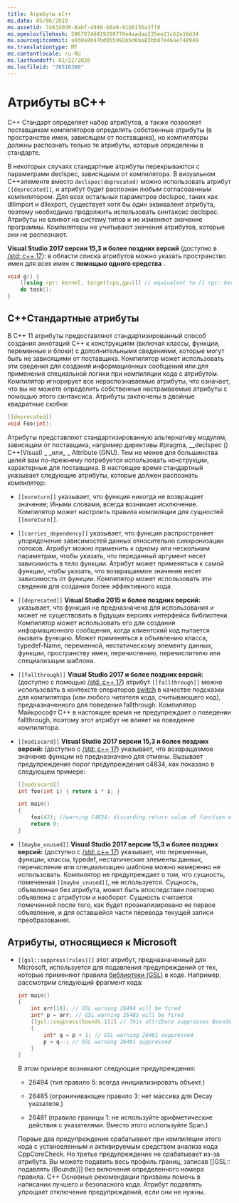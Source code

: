 ```yaml
---
title: Атрибуты вC++
ms.date: 05/06/2019
ms.assetid: 748340d9-8abf-4940-b0a0-91b6156a3ff8
ms.openlocfilehash: 5967974d419299778e4aadaa235ee21c62e16d34
ms.sourcegitcommit: a930a9b47bd95599265d6ba83bb87e46ae748949
ms.translationtype: MT
ms.contentlocale: ru-RU
ms.lasthandoff: 01/22/2020
ms.locfileid: "76518300"
---
```

# <a name="attributes-in-c"></a>Атрибуты вC++

C++ Стандарт определяет набор атрибутов, а также позволяет поставщикам компиляторов определять собственные атрибуты (в пространстве имен, зависящем от поставщика), но компиляторы должны распознать только те атрибуты, которые определены в стандарте.

В некоторых случаях стандартные атрибуты перекрываются с параметрами declspec, зависящими от компилятора. В визуальном C++элементе вместо `declspec(deprecated)` можно использовать атрибут `[[deprecated]]`, и атрибут будет распознан любым согласованным компилятором. Для всех остальных параметров declspec, таких как dllimport и dllexport, существует хотя бы один эквивалент атрибута, поэтому необходимо продолжить использовать синтаксис declspec. Атрибуты не влияют на систему типов и не изменяют значение программы. Компиляторы не учитывают значения атрибутов, которые они не распознают.

**Visual Studio 2017 версии 15,3 и более поздних версий** (доступно в [/std: c++ 17](../build/reference/std-specify-language-standard-version.md)): в области списка атрибутов можно указать пространство имен для всех имен с **помощью одного средства** .

```cpp
void g() {
    [[using rpr: kernel, target(cpu,gpu)]] // equivalent to [[ rpr::kernel, rpr::target(cpu,gpu) ]]
    do task();
}
```

## <a name="c-standard-attributes"></a>C++Стандартные атрибуты

В C++ 11 атрибуты предоставляют стандартизированный способ создания аннотаций C++ к конструкциям (включая классы, функции, переменные и блоки) с дополнительными сведениями, которые могут быть не зависящими от поставщика. Компилятор может использовать эти сведения для создания информационных сообщений или для применения специальной логики при компиляции кода с атрибутом. Компилятор игнорирует все нераспознаваемые атрибуты, что означает, что вы не можете определить собственные настраиваемые атрибуты с помощью этого синтаксиса. Атрибуты заключены в двойные квадратные скобки:

```cpp
[[deprecated]]
void Foo(int);
```

Атрибуты представляют стандартизированную альтернативу модулям, зависящим от поставщика, например директивы #pragma, __declspec () C++(Visual) &#95; &#95;или&#95; &#95; Attribute (GNU). Тем не менее для большинства целей вам по-прежнему потребуется использовать конструкции, характерные для поставщика. В настоящее время стандартный указывает следующие атрибуты, которые должен распознать компилятор:

- `[[noreturn]]` указывает, что функция никогда не возвращает значение; Иными словами, всегда возникает исключение. Компилятор может настроить правила компиляции для сущностей `[[noreturn]]`.

- `[[carries_dependency]]` указывает, что функция распространяет упорядочение зависимостей данных относительно синхронизации потоков. Атрибут можно применить к одному или нескольким параметрам, чтобы указать, что переданный аргумент несет зависимость в тело функции. Атрибут может применяться к самой функции, чтобы указать, что возвращаемое значение несет зависимость от функции. Компилятор может использовать эти сведения для создания более эффективного кода.

- `[[deprecated]]` **Visual Studio 2015 и более поздних версий:** указывает, что функция не предназначена для использования и может не существовать в будущих версиях интерфейса библиотеки. Компилятор может использовать его для создания информационного сообщения, когда клиентский код пытается вызвать функцию. Может применяться к объявлению класса, typedef-Name, переменной, нестатическому элементу данных, функции, пространству имен, перечислению, перечислителю или специализации шаблона.

- `[[fallthrough]]` **Visual Studio 2017 и более поздних версий:** (доступно с помощью [/std: c++ 17](../build/reference/std-specify-language-standard-version.md)) атрибут `[[fallthrough]]` можно использовать в контексте операторов [switch](switch-statement-cpp.md) в качестве подсказки для компилятора (или любого читателя кода, считывающего код), предназначенного для поведения fallthrough. Компилятор Майкрософт C++ в настоящее время не предупреждает о поведении fallthrough, поэтому этот атрибут не влияет на поведение компилятора.

- `[[nodiscard]]` **Visual Studio 2017 версии 15,3 и более поздних версий:** (доступно с [/std: c++ 17](../build/reference/std-specify-language-standard-version.md)) указывает, что возвращаемое значение функции не предназначено для отмены. Вызывает предупреждение порог предупреждения c4834, как показано в следующем примере:

    ```cpp
    [[nodiscard]]
    int foo(int i) { return i * i; }

    int main()
    {
        foo(42); //warning C4834: discarding return value of function with 'nodiscard' attribute
        return 0;
    }
    ```

- `[[maybe_unused]]` **Visual Studio 2017 версии 15,3 и более поздних версий:** (доступно с [/std: c++ 17](../build/reference/std-specify-language-standard-version.md)) указывает, что переменные, функции, классы, typedef, нестатические элементы данных, перечисление или специализацию шаблона можно намеренно не использовать. Компилятор не предупреждает о том, что сущность, помеченная `[[maybe_unused]]`, не используется. Сущность, объявленная без атрибута, может быть впоследствии повторно объявлена с атрибутом и наоборот. Сущность считается помеченной после того, как будет проанализировано ее первое объявление, и для оставшейся части перевода текущей записи преобразования.

## <a name="microsoft-specific-attributes"></a>Атрибуты, относящиеся к Microsoft

- `[[gsl::suppress(rules)]]` этот атрибут, предназначенный для Microsoft, используется для подавления предупреждений от тех, которые применяют правила [библиотеки (GSL)](https://github.com/Microsoft/GSL) в коде. Например, рассмотрим следующий фрагмент кода:

    ```cpp
    int main()
    {
        int arr[10]; // GSL warning 26494 will be fired
        int* p = arr; // GSL warning 26485 will be fired
        [[gsl::suppress(bounds.1)]] // This attribute suppresses Bounds rule #1
        {
            int* q = p + 1; // GSL warning 26481 suppressed
            p = q--; // GSL warning 26481 suppressed
        }
    }
    ```

  В этом примере возникают следующие предупреждения:

  - 26494 (тип правило 5: всегда инициализировать объект.)

  - 26485 (ограничивающее правило 3: нет массива для Decay указателя.)

  - 26481 (правило границы 1: не используйте арифметические действия с указателями. Вместо этого используйте Span.)

  Первые два предупреждения срабатывают при компиляции этого кода с установленным и активируемым средством анализа кода CppCoreCheck. Но третье предупреждение не срабатывает из-за атрибута. Вы можете подавить весь профиль границ, записав [[GSL:: подавлять (Bounds)]] без включения определенного номера правила. C++ Основные рекомендации призваны помочь в написании лучшего и безопасного кода. Атрибут подавлять упрощает отключение предупреждений, если они не нужны.
  